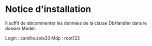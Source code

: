 # Notice d'installation

<p>Il suffit de décommenter les données de la classe DbHandler dans le dossier Model.</p>

<p>Login : camille.sola33 Mdp : root123</p>
